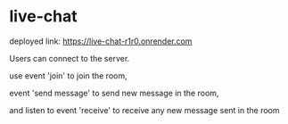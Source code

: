 # live-chat
deployed link: https://live-chat-r1r0.onrender.com

Users can connect to the server.

use event 'join' to join the room,

event 'send message' to send new message in the room,

and listen to event 'receive' to receive any new message sent in the room
